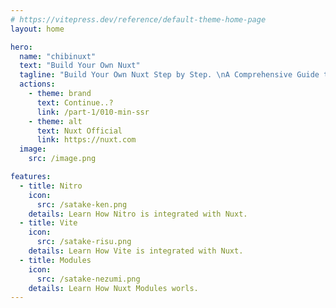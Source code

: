 ```yaml
---
# https://vitepress.dev/reference/default-theme-home-page
layout: home

hero:
  name: "chibinuxt"
  text: "Build Your Own Nuxt"
  tagline: "Build Your Own Nuxt Step by Step. \nA Comprehensive Guide to Mastering Nuxt.js."
  actions:
    - theme: brand
      text: Continue..?
      link: /part-1/010-min-ssr
    - theme: alt
      text: Nuxt Official
      link: https://nuxt.com
  image:
    src: /image.png

features:
  - title: Nitro
    icon:
      src: /satake-ken.png
    details: Learn How Nitro is integrated with Nuxt.
  - title: Vite
    icon:
      src: /satake-risu.png
    details: Learn How Vite is integrated with Nuxt.
  - title: Modules
    icon:
      src: /satake-nezumi.png
    details: Learn How Nuxt Modules worls.
---
```


<style>
:root {
  --vp-home-hero-name-color: transparent !important;
  --vp-home-hero-name-background: -webkit-linear-gradient(120deg, #34fe4f 20%, #41ffb1 40%, #34fe4f 60%, #41ffb1 80%) !important;  
  --vp-home-hero-image-background-image: linear-gradient(-45deg, #34fe4f 70%, #41ffb1 30%) !important;
  --vp-home-hero-image-filter: blur(44px) !important;
  }

.image-bg {
  width: 280px !important;
  height: 280px !important;
}

.VPButton.brand {
  background-color: #444d82 !important;
}

.VPImage {
  max-height: 220px !important;
}

#VPContent {
  margin-top: 15px;
  margin-bottom: 20px;
}

.VPHero{
  margin-bottom: 15px;
}

@media (min-width: 640px) {
  :root {
    --vp-home-hero-image-filter: blur(56px) !important;
  }
}

@media (min-width: 960px) {
  :root {
    --vp-home-hero-image-filter: blur(68px) !important;
  }
}
</style>
